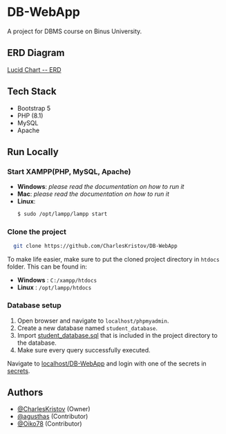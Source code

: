 # DB-WebApp

A project for DBMS course on Binus University.

## ERD Diagram

[Lucid Chart -- ERD](https://lucid.app/lucidchart/e803c288-aad0-4268-bbab-7007388bd60f/edit?invitationId=inv_12158997-fda3-4caf-b31f-216c213d051a&page=0_0#)

## Tech Stack

- Bootstrap 5
- PHP (8.1)
- MySQL
- Apache

## Run Locally

### Start XAMPP(PHP, MySQL, Apache)

- **Windows**: _please read the documentation on how to run it_
- **Mac**: _please read the documentation on how to run it_
- **Linux**:
  ```bash
  $ sudo /opt/lampp/lampp start
  ```

### Clone the project

```bash
  git clone https://github.com/CharlesKristov/DB-WebApp
```

To make life easier, make sure to put the cloned project directory in `htdocs` folder. This can be found in:

- **Windows** : `C:/xampp/htdocs`
- **Linux** : `/opt/lampp/htdocs`

### Database setup

1. Open browser and navigate to `localhost/phpmyadmin`.
2. Create a new database named `student_database`.
3. Import [student_database.sql](./student_database.sql) that is included in the project directory to the database.
4. Make sure every query successfully executed.

Navigate to [localhost/DB-WebApp](http://localhost/DB-WebApp) and login with one of the secrets in [secrets](./.secrets).

## Authors

- [@CharlesKristov](https://github.com/CharlesKristov) (Owner)
- [@agusthas](https://www.github.com/agusthas) (Contributor)
- [@Oiko78](https://github.com/Oiko78) (Contributor)

